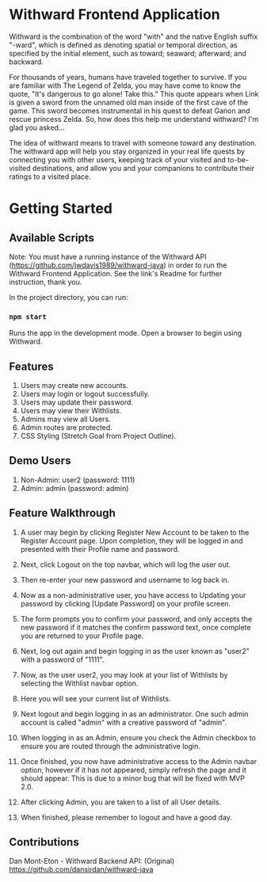 # Withward Frontend Application
Withward is the combination of the word "with" and the native English suffix "-ward", which is defined as denoting spatial or temporal direction, as specified by the initial element, such as toward; seaward; afterward; and backward.

For thousands of years, humans have traveled together to survive. If you are familiar with The Legend of Zelda, you may have come to know the quote, "It's dangerous to go alone! Take this." This quote appears when Link is given a sword from the unnamed old man inside of the first cave of the game. This sword becomes instrumental in his quest to defeat Ganon and rescue princess Zelda. So, how does this help me understand withward? I'm glad you asked...

The idea of withward means to travel with someone toward any destination. The withward app will help you stay organized in your real life quests by connecting you with other users, keeping track of your visited and to-be-visited destinations, and allow you and your companions to contribute their ratings to a visited place.

# Getting Started
## Available Scripts

Note: You must have a running instance of the Withward API (https://github.com/jwdavis1989/withward-java) in order to run the Withward Frontend Application.
See the link's Readme for further instruction, thank you.

In the project directory, you can run:

### `npm start`

Runs the app in the development mode.
Open a browser to begin using Withward.

## Features
1. Users may create new accounts.
2. Users may login or logout successfully.
3. Users may update their password.
4. Users may view their Withlists.
5. Admins may view all Users.
6. Admin routes are protected.
7. CSS Styling (Stretch Goal from Project Outline).

## Demo Users
1. Non-Admin: user2 (password: 1111)
2. Admin: admin (password: admin)

## Feature Walkthrough

1. A user may begin by clicking Register New Account to be taken to the Register Account page.
Upon completion, they will be logged in and presented with their Profile name and password.

2. Next, click Logout on the top navbar, which will log the user out.

3. Then re-enter your new password and username to log back in.

4. Now as a non-administrative user, you have access to Updating your password by clicking [Update Password] on your profile screen.

5. The form prompts you to confirm your password, and only accepts the new password if it matches the confirm password text, once complete you are returned to your Profile page.

6. Next, log out again and begin logging in as the user known as "user2" with a password of "1111". 

7. Now, as the user user2, you may look at your list of Withlists by selecting the Withlist navbar option.

8. Here you will see your current list of Withlists.

9. Next logout and begin logging in as an administrator. One such admin account is called "admin" with a creative password of "admin".

10. When logging in as an Admin, ensure you check the Admin checkbox to ensure you are routed through the administrative login.

11. Once finished, you now have administrative access to the Admin navbar option, however if it has not appeared, simply refresh the page and it should appear.
This is due to a minor bug that will be fixed with MVP 2.0.

12. After clicking Admin, you are taken to a list of all User details.

13. When finished, please remember to logout and have a good day.

## Contributions

Dan Mont-Eton - Withward Backend API: 
(Original) https://github.com/dansirdan/withward-java

